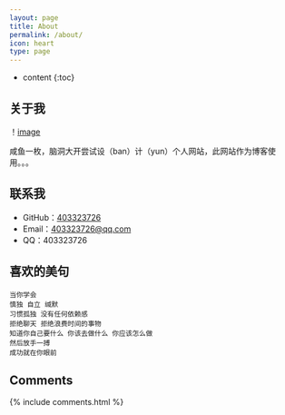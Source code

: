 ```yaml
---
layout: page
title: About
permalink: /about/
icon: heart
type: page
---
```


* content
{:toc}

## 关于我

！[image](https://github.com/403323726/403323726.github.io/blob/master/photos/2B.jpg)

咸鱼一枚，脑洞大开尝试设（ban）计（yun）个人网站，此网站作为博客使用。。。

## 联系我

* GitHub：[403323726](https://github.com/403323726)
* Email：403323726@qq.com
* QQ：403323726


## 喜欢的美句

	当你学会
	慎独 自立 缄默
	习惯孤独 没有任何依赖感
	拒绝聊天 拒绝浪费时间的事物
	知道你自己要什么 你该去做什么 你应该怎么做
	然后放手一搏
	成功就在你眼前


## Comments

{% include comments.html %}
